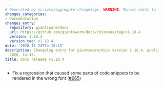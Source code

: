 ```yaml
---
# Generated by scripts/aggregate-changelogs. WARNING: Manual edits to this files will be overwritten.
changes_categories:
- Documentation
changes_entry:
  repository: giantswarm/docs
  url: https://github.com/giantswarm/docs/releases/tag/v1.18.4
  version: 1.18.4
  version_tag: v1.18.4
date: '2020-11-24T14:18:13'
description: Changelog entry for giantswarm/docs version 1.18.4, published on 24 November
  2020, 14:18.
title: docs release v1.18.4
---
```


- Fix a regression that caused some parts of code snippets to be rendered in the wrong font ([#665](https://github.com/giantswarm/docs/pull/665))
